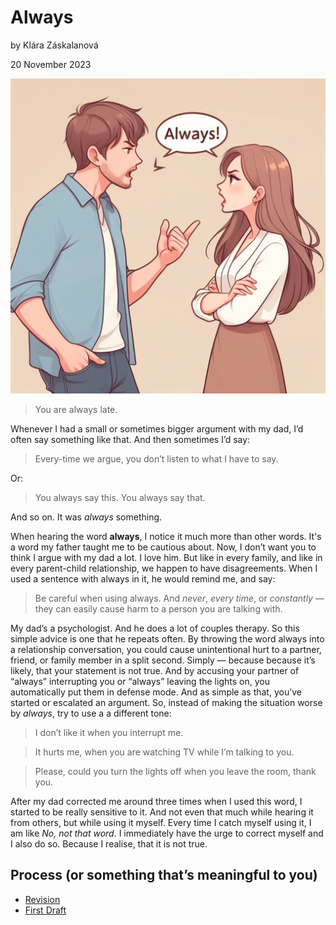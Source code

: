 # Always
by Klára Záskalanová

20 November 2023

![A couple in a heated argument. A guy talking down to a girl (arms folded) with a speech bubble between them saying “Always!”.](couple-arguing.png)

> You are always late.

Whenever I had a small or sometimes bigger argument with my dad, I’d often say something like that. And then sometimes I’d say:

> Every-time we argue, you don’t listen to what I have to say.

Or:
> You always say this. You always say that.

And so on. It was _always_ something.

When hearing the word **always**, I notice it much more than other words. It's a word my father taught me to be cautious about.  Now, I don’t want you to think I argue with my dad a lot. I love him. But like in every family, and like in every parent-child relationship, we happen to have disagreements. When I used a sentence with always in it, he would remind me, and say:
  
> Be careful when using always. And *never*, *every time*, or *constantly* — they can easily cause harm to a person you are talking with.

My dad’s a psychologist. And he does a lot of couples therapy. So this simple advice is one that he repeats often. By throwing the word always into a relationship conversation, you could cause unintentional hurt to a partner, friend, or family member in a split second. Simply — because because it’s likely, that your statement is not true. And by accusing your partner of “always” interrupting you or “always” leaving the lights on, you automatically put them in defense mode. And as simple as that, you’ve started or escalated an argument. So, instead of making the situation worse by *always*, try to use a a different tone: 

> I don’t like it when you interrupt me.

> It hurts me, when you are watching TV while I’m talking to you.

> Please, could you turn the lights off when you leave the room, thank you.

After my dad corrected me around three times when I used this word, I started to be really sensitive to it. And not even that much while hearing it from others, but while using it myself. Every time I catch myself using it, I am like _No, not that word_. I immediately have the urge to correct myself and I also do so. Because I realise, that it is not true. 



## Process (or something that’s meaningful to you)
- [Revision](https://klara-zaskalanova.github.io/english-for-designers/01-one-word/revision)
- [First Draft](https://klara-zaskalanova.github.io/english-for-designers/01-one-word/first-draft)
